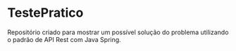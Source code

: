 # TestePratico
Repositório criado para mostrar um possível solução do problema utilizando o padrão de API Rest com Java Spring.
